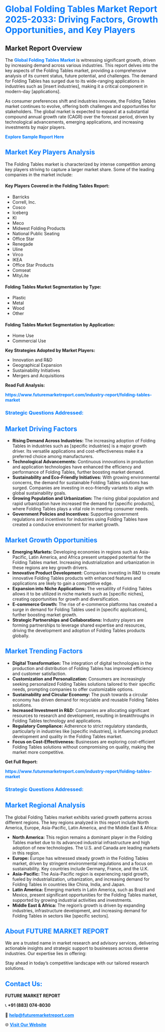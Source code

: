 <h1 style="color: #007BFF;">Global Folding Tables Market Report 2025-2033: Driving Factors, Growth Opportunities, and Key Players</h1>

<section id="overview">
<h2>Market Report Overview</h2>
<p>The <a href="https://www.futuremarketreport.com/industry-report/folding-tables-market" style="color: #007BFF; text-decoration: none;"><strong>Global Folding Tables Market</strong></a> is witnessing significant growth, driven by increasing demand across various industries. This report delves into the key aspects of the Folding Tables market, providing a comprehensive analysis of its current status, future potential, and challenges. The demand for Folding Tables has surged due to its wide-ranging applications in industries such as [insert industries], making it a critical component in modern-day [applications].</p>
<p>As consumer preferences shift and industries innovate, the Folding Tables market continues to evolve, offering both challenges and opportunities for stakeholders. The global market is expected to expand at a substantial compound annual growth rate (CAGR) over the forecast period, driven by technological advancements, emerging applications, and increasing investments by major players.</p>
</section>

<section id="overview">
<p><a href="https://www.futuremarketreport.com/request-sample/reportId=90966" style="color: #007BFF; text-decoration: none;"><strong>Explore Sample Report Here</strong></a></p>
</section>

<section id="key-players">
<h2 style="color: #007BFF;">Market Key Players Analysis</h2>
<p>The Folding Tables market is characterized by intense competition among key players striving to capture a larger market share. Some of the leading companies in the market include:</p>
<h4>Key Players Covered in the Folding Tables Report:</h4>
<ul><li>Barricks</li><li>Correll, Inc.</li><li>Cosco</li><li>Iceberg</li><li>KI</li><li>Meco</li><li>Midwest Folding Products</li><li>National Public Seating</li><li>Office Star</li><li>Renegade</li><li>Uline</li><li>Virco</li><li>IKEA</li><li>Office Star Products</li><li>Comseat</li><li>MityLite</li></ul>
<h4>Folding Tables Market Segmentation by Type:</h4>
<ul><li>Plastic</li><li>Metal</li><li>Wood</li><li>Other</li></ul>

<h4>Folding Tables Market Segmentation by Application:</h4>
<ul><li>Home Use</li><li>Commercial Use</li></ul>
<p><strong>Key Strategies Adopted by Market Players:</strong></p>
<ul>
<li>Innovation and R&D</li>
<li>Geographical Expansion</li>
<li>Sustainability Initiatives</li>
<li>Mergers and Acquisitions</li>
</ul>
</section>

<section>
<p><strong>Read Full Analysis: </strong></p><a href="https://www.futuremarketreport.com/industry-report/folding-tables-market" style="color: #007BFF; text-decoration: none;"><strong>https://www.futuremarketreport.com/industry-report/folding-tables-market</strong></a>
<h3 style="color: #007BFF;">Strategic Questions Addressed:</h3>
</section>

<section id="driving-factors">
<h2 style="color: #007BFF;">Market Driving Factors</h2>
<ul>
<li><strong>Rising Demand Across Industries:</strong> The increasing adoption of Folding Tables in industries such as [specific industries] is a major growth driver. Its versatile applications and cost-effectiveness make it a preferred choice among manufacturers.</li>
<li><strong>Technological Advancements:</strong> Continuous innovations in production and application technologies have enhanced the efficiency and performance of Folding Tables, further boosting market demand.</li>
<li><strong>Sustainability and Eco-Friendly Initiatives:</strong> With growing environmental concerns, the demand for sustainable Folding Tables solutions has surged. Companies are investing in eco-friendly variants to align with global sustainability goals.</li>
<li><strong>Growing Population and Urbanization:</strong> The rising global population and rapid urbanization have increased the demand for [specific products], where Folding Tables plays a vital role in meeting consumer needs.</li>
<li><strong>Government Policies and Incentives:</strong> Supportive government regulations and incentives for industries using Folding Tables have created a conducive environment for market growth.</li>
</ul>
</section>

<section id="growth-opportunities">
<h2 style="color: #007BFF;">Market Growth Opportunities</h2>
<ul>
<li><strong>Emerging Markets:</strong> Developing economies in regions such as Asia-Pacific, Latin America, and Africa present untapped potential for the Folding Tables market. Increasing industrialization and urbanization in these regions are key growth drivers.</li>
<li><strong>Innovative Product Development:</strong> Companies investing in R&D to create innovative Folding Tables products with enhanced features and applications are likely to gain a competitive edge.</li>
<li><strong>Expansion into Niche Applications:</strong> The versatility of Folding Tables allows it to be utilized in niche markets such as [specific niches], creating opportunities for growth and diversification.</li>
<li><strong>E-commerce Growth:</strong> The rise of e-commerce platforms has created a surge in demand for Folding Tables used in [specific applications], further boosting market growth.</li>
<li><strong>Strategic Partnerships and Collaborations:</strong> Industry players are forming partnerships to leverage shared expertise and resources, driving the development and adoption of Folding Tables products globally.</li>
</ul>
</section>

<section id="trending-factors">
<h2 style="color: #007BFF;">Market Trending Factors</h2>
<ul>
<li><strong>Digital Transformation:</strong> The integration of digital technologies in the production and distribution of Folding Tables has improved efficiency and customer satisfaction.</li>
<li><strong>Customization and Personalization:</strong> Consumers are increasingly seeking personalized Folding Tables solutions tailored to their specific needs, prompting companies to offer customizable options.</li>
<li><strong>Sustainability and Circular Economy:</strong> The push towards a circular economy has driven demand for recyclable and reusable Folding Tables solutions.</li>
<li><strong>Increased Investment in R&D:</strong> Companies are allocating significant resources to research and development, resulting in breakthroughs in Folding Tables technology and applications.</li>
<li><strong>Regulatory Compliance:</strong> Adherence to strict regulatory standards, particularly in industries like [specific industries], is influencing product development and quality in the Folding Tables market.</li>
<li><strong>Focus on Cost-Effectiveness:</strong> Businesses are exploring cost-efficient Folding Tables solutions without compromising on quality, making the market more competitive.</li>
</ul>
</section>

<section>
<p><strong>Get Full Report: </strong></p><a href="https://www.futuremarketreport.com/industry-report/folding-tables-market" style="color: #007BFF; text-decoration: none;"><strong>https://www.futuremarketreport.com/industry-report/folding-tables-market</strong></a>
<h3 style="color: #007BFF;">Strategic Questions Addressed:</h3>
</section>


<section id="regional-analysis">
<h2 style="color: #007BFF;">Market Regional Analysis</h2>
<p>The global Folding Tables market exhibits varied growth patterns across different regions. The key regions analyzed in this report include North America, Europe, Asia-Pacific, Latin America, and the Middle East & Africa:</p>
<ul>
<li><strong>North America:</strong> This region remains a dominant player in the Folding Tables market due to its advanced industrial infrastructure and high adoption of new technologies. The U.S. and Canada are leading markets in this region.</li>
<li><strong>Europe:</strong> Europe has witnessed steady growth in the Folding Tables market, driven by stringent environmental regulations and a focus on sustainability. Key countries include Germany, France, and the U.K.</li>
<li><strong>Asia-Pacific:</strong> The Asia-Pacific region is experiencing rapid growth, fueled by industrialization, urbanization, and increasing demand for Folding Tables in countries like China, India, and Japan.</li>
<li><strong>Latin America:</strong> Emerging markets in Latin America, such as Brazil and Mexico, present significant opportunities for the Folding Tables market, supported by growing industrial activities and investments.</li>
<li><strong>Middle East & Africa:</strong> The region’s growth is driven by expanding industries, infrastructure development, and increasing demand for Folding Tables in sectors like [specific sectors].</li>
</ul>
</section>

<footer>
<h2 style="color: #007BFF;">About FUTURE MARKET REPORT</h2>
<p>We are a trusted name in market research and advisory services, delivering actionable insights and strategic support to businesses across diverse industries. Our expertise lies in offering:</p>

<p>Stay ahead in today’s competitive landscape with our tailored research solutions.</p>

<h2 style="color: #007BFF;">Contact Us:</h2>
<p><strong>FUTURE MARKET REPORT</strong></p>
<p>📞 <strong>+91 (883) 074-8030</strong></p>
<p>📧 <strong><a href="mailto:help@futuremarketreport.com" style="color: #007BFF;">help@futuremarketreport.com</a></strong></p>
<p>🌐 <strong><a href="https://www.futuremarketreport.com/" style="color: #007BFF;">Visit Our Website</a></strong></p>
</footer>